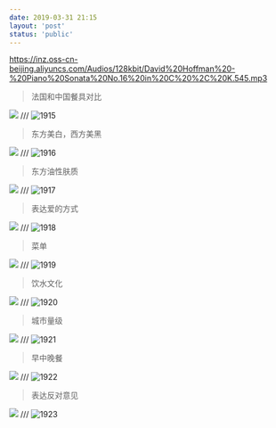 ```yaml
---
date: 2019-03-31 21:15
layout: 'post'
status: 'public'
---
```

https://inz.oss-cn-beijing.aliyuncs.com/Audios/128kbit/David%20Hoffman%20-%20Piano%20Sonata%20No.16%20in%20C%20%2C%20K.545.mp3
> 法国和中国餐具对比

![](https://vkceyugu.cdn.bspapp.com/VKCEYUGU-imgbed/41a13325-b937-41d8-b8d2-4bcb08f58448.jpg)
/// ![1915](https://link.gimhoy.com/sharepoint/aHR0cHM6Ly92ZXJuYWxsb3ZlLW15LnNoYXJlcG9pbnQuY29tLzppOi9nL3BlcnNvbmFsL3ZlcmFub19iZXN1bm55X3RvcC9FY2J3bGthdngtZExtV3RMN0FoSXpza0JLRGNnMTRVY2FQMDEyOWExdHhMSU53P2U9SjRxMnZq.jpg)

> 东方美白，西方美黑

![](https://vkceyugu.cdn.bspapp.com/VKCEYUGU-imgbed/6b544faa-b482-4ba3-be9b-13cf06139bb9.jpg)
/// ![1916](https://link.gimhoy.com/sharepoint/aHR0cHM6Ly92ZXJuYWxsb3ZlLW15LnNoYXJlcG9pbnQuY29tLzppOi9nL3BlcnNvbmFsL3ZlcmFub19iZXN1bm55X3RvcC9FYlpqY29JSmE0OUxta282c2MwdTRhVUJvX0kxcF9yOVVEYzVrS1NkNjdIU3ZRP2U9eVVNQmRk.jpg)

> 东方油性肤质

![](https://vkceyugu.cdn.bspapp.com/VKCEYUGU-imgbed/82e27198-5933-4f2b-b8f6-8cd06c80b454.jpg)
/// ![1917](https://link.gimhoy.com/sharepoint/aHR0cHM6Ly92ZXJuYWxsb3ZlLW15LnNoYXJlcG9pbnQuY29tLzppOi9nL3BlcnNvbmFsL3ZlcmFub19iZXN1bm55X3RvcC9FUU5ZTVFMVHA1SkNxUHBNMkRhT1duY0I1MnNHNTRVa1pzdXo3MzNsVXd6a3V3P2U9OUpBUFVK.jpg)

> 表达爱的方式

![](https://vkceyugu.cdn.bspapp.com/VKCEYUGU-imgbed/72b9a37a-aac7-4c6a-93ff-2e1ba810d7fa.jpg)
/// ![1918](https://link.gimhoy.com/sharepoint/aHR0cHM6Ly92ZXJuYWxsb3ZlLW15LnNoYXJlcG9pbnQuY29tLzppOi9nL3BlcnNvbmFsL3ZlcmFub19iZXN1bm55X3RvcC9FWjJGODNFNHRRbER2c1kxZjl6ZXBPa0JIZ21FMHRCS25tamg2ZUxIVjduOUVBP2U9MW8wRndl.jpg)

> 菜单

![](https://vkceyugu.cdn.bspapp.com/VKCEYUGU-imgbed/95ab90cc-cddf-4269-97be-3b643f3e3f09.jpg)
/// ![1919](https://link.gimhoy.com/sharepoint/aHR0cHM6Ly92ZXJuYWxsb3ZlLW15LnNoYXJlcG9pbnQuY29tLzppOi9nL3BlcnNvbmFsL3ZlcmFub19iZXN1bm55X3RvcC9FZWJEWmpSQlpoeExrSWJqMm9sVHpBUUJfT2ZiZ1F3QU90VzJNTVNoOVJIT0ZnP2U9NzRRVjhC.jpg)

> 饮水文化

![](https://vkceyugu.cdn.bspapp.com/VKCEYUGU-imgbed/42a7b9c3-ba3f-4eaa-b660-a3fec9eab515.jpg)
/// ![1920](https://link.gimhoy.com/sharepoint/aHR0cHM6Ly92ZXJuYWxsb3ZlLW15LnNoYXJlcG9pbnQuY29tLzppOi9nL3BlcnNvbmFsL3ZlcmFub19iZXN1bm55X3RvcC9FYkduRGFJcW5tOUxzaTN3MGJIeVB5b0JNQVVVNXJJLVpBakZVd1FwcHhMaG9nP2U9QmZrdkh3.jpg)

> 城市量级

![](https://vkceyugu.cdn.bspapp.com/VKCEYUGU-imgbed/e1107779-025e-44af-9b35-f4945bc305b3.jpg)
/// ![1921](https://link.gimhoy.com/sharepoint/aHR0cHM6Ly92ZXJuYWxsb3ZlLW15LnNoYXJlcG9pbnQuY29tLzppOi9nL3BlcnNvbmFsL3ZlcmFub19iZXN1bm55X3RvcC9FWVNkb1N4bkN3RkVsYjlSRk41NFV0d0JKOWd2RVN6akpSbEFsdk9rSTZ1dzRBP2U9T2pmTXIy.jpg)

> 早中晚餐

![](https://vkceyugu.cdn.bspapp.com/VKCEYUGU-imgbed/99a5328e-9757-4e83-922c-a0decfd73f2a.jpg)
/// ![1922](https://link.gimhoy.com/sharepoint/aHR0cHM6Ly92ZXJuYWxsb3ZlLW15LnNoYXJlcG9pbnQuY29tLzppOi9nL3BlcnNvbmFsL3ZlcmFub19iZXN1bm55X3RvcC9FWldaVktqOFg4NUZvcllCYXhZc25sb0JmbklPV1BKbm5pdG0zaDcyd0N0MzRnP2U9SXlEVWg3.jpg)

> 表达反对意见

![](https://vkceyugu.cdn.bspapp.com/VKCEYUGU-imgbed/71817d43-500d-40a8-a216-6f683e84a30e.jpg)
/// ![1923](https://link.gimhoy.com/sharepoint/aHR0cHM6Ly92ZXJuYWxsb3ZlLW15LnNoYXJlcG9pbnQuY29tLzppOi9nL3BlcnNvbmFsL3ZlcmFub19iZXN1bm55X3RvcC9FYlZLa2oyakQzNU5va2J4VFRlVm9LZ0IxTUJIM25sZzNNbzlwU2t5YzBDbEVBP2U9NkVhWFBL.jpg)